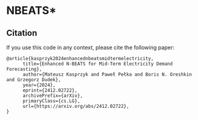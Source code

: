 # NBEATS*


## Citation

If you use this code in any context, please cite the following paper:

```
@article{kasprzyk2024enhancednbeatsmidtermelectricity,
      title={Enhanced N-BEATS for Mid-Term Electricity Demand Forecasting}, 
      author={Mateusz Kasprzyk and Paweł Pełka and Boris N. Oreshkin and Grzegorz Dudek},
      year={2024},
      eprint={2412.02722},
      archivePrefix={arXiv},
      primaryClass={cs.LG},
      url={https://arxiv.org/abs/2412.02722}, 
}
```

